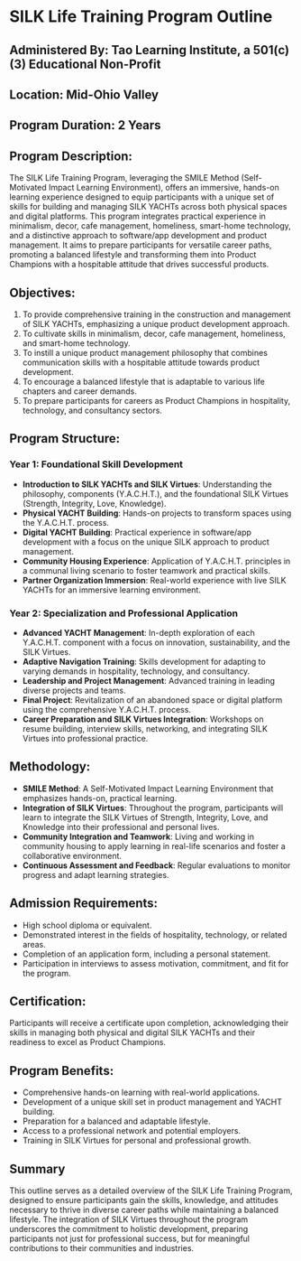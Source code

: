 # SILK Life Training Program Outline

## Administered By: Tao Learning Institute, a 501(c)(3) Educational Non-Profit

## Location: Mid-Ohio Valley

## Program Duration: 2 Years

## Program Description:
The SILK Life Training Program, leveraging the SMILE Method (Self-Motivated Impact Learning Environment), offers an immersive, hands-on learning experience designed to equip participants with a unique set of skills for building and managing SILK YACHTs across both physical spaces and digital platforms. This program integrates practical experience in minimalism, decor, cafe management, homeliness, smart-home technology, and a distinctive approach to software/app development and product management. It aims to prepare participants for versatile career paths, promoting a balanced lifestyle and transforming them into Product Champions with a hospitable attitude that drives successful products.

## Objectives:
1. To provide comprehensive training in the construction and management of SILK YACHTs, emphasizing a unique product development approach.
2. To cultivate skills in minimalism, decor, cafe management, homeliness, and smart-home technology.
3. To instill a unique product management philosophy that combines communication skills with a hospitable attitude towards product development.
4. To encourage a balanced lifestyle that is adaptable to various life chapters and career demands.
5. To prepare participants for careers as Product Champions in hospitality, technology, and consultancy sectors.

## Program Structure:

### Year 1: Foundational Skill Development
- **Introduction to SILK YACHTs and SILK Virtues**: Understanding the philosophy, components (Y.A.C.H.T.), and the foundational SILK Virtues (Strength, Integrity, Love, Knowledge).
- **Physical YACHT Building**: Hands-on projects to transform spaces using the Y.A.C.H.T. process.
- **Digital YACHT Building**: Practical experience in software/app development with a focus on the unique SILK approach to product management.
- **Community Housing Experience**: Application of Y.A.C.H.T. principles in a communal living scenario to foster teamwork and practical skills.
- **Partner Organization Immersion**: Real-world experience with live SILK YACHTs for an immersive learning environment.

### Year 2: Specialization and Professional Application
- **Advanced YACHT Management**: In-depth exploration of each Y.A.C.H.T. component with a focus on innovation, sustainability, and the SILK Virtues.
- **Adaptive Navigation Training**: Skills development for adapting to varying demands in hospitality, technology, and consultancy.
- **Leadership and Project Management**: Advanced training in leading diverse projects and teams.
- **Final Project**: Revitalization of an abandoned space or digital platform using the comprehensive Y.A.C.H.T. process.
- **Career Preparation and SILK Virtues Integration**: Workshops on resume building, interview skills, networking, and integrating SILK Virtues into professional practice.

## Methodology:
- **SMILE Method**: A Self-Motivated Impact Learning Environment that emphasizes hands-on, practical learning.
- **Integration of SILK Virtues**: Throughout the program, participants will learn to integrate the SILK Virtues of Strength, Integrity, Love, and Knowledge into their professional and personal lives.
- **Community Integration and Teamwork**: Living and working in community housing to apply learning in real-life scenarios and foster a collaborative environment.
- **Continuous Assessment and Feedback**: Regular evaluations to monitor progress and adapt learning strategies.

## Admission Requirements:
- High school diploma or equivalent.
- Demonstrated interest in the fields of hospitality, technology, or related areas.
- Completion of an application form, including a personal statement.
- Participation in interviews to assess motivation, commitment, and fit for the program.

## Certification:
Participants will receive a certificate upon completion, acknowledging their skills in managing both physical and digital SILK YACHTs and their readiness to excel as Product Champions. 

## Program Benefits:
- Comprehensive hands-on learning with real-world applications.
- Development of a unique skill set in product management and YACHT building.
- Preparation for a balanced and adaptable lifestyle.
- Access to a professional network and potential employers.
- Training in SILK Virtues for personal and professional growth.

## Summary
This outline serves as a detailed overview of the SILK Life Training Program, designed to ensure participants gain the skills, knowledge, and attitudes necessary to thrive in diverse career paths while maintaining a balanced lifestyle. The integration of SILK Virtues throughout the program underscores the commitment to holistic development, preparing participants not just for professional success, but for meaningful contributions to their communities and industries.
